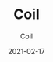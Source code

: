 ---
designer: "Endless Knot"
description: "Color%20Name%3A%20Circuit%0AMaterial%3A%20Wool%0APile%3A%20CutStyle%3A%20Modern"
image_primary: "img/Coil-A-600x747.jpg"
manufacturer: "Endless Knot"
href: "https://endlessknotrugs.com/product/coil/"
subtitle: "Coil"
tags: 
  - "circuit"
  - "wool"
  - "cut"
  - "modern"
  - "Endless Knot"
  - "Hand-Knotted Rugs"
title: "Coil"
category: "hand-knotted-rugs"
slug: "/manufacturers/endless-knot/hand-knotted-rugs/endless-knot-coil"
date: "2021-02-17"
---